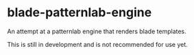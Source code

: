 # blade-patternlab-engine
An attempt at a patternlab engine that renders blade templates.

This is still in development and is not recommended for use yet.
